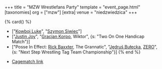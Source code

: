 +++
title = "MZW Wrestlefans Party"
template = "event_page.html"
[taxonomies]
org = ["mzw"]
[extra]
venue = "niedzwiedzica"
+++

{% card() %}
- ["[Kowboj Luke](@/w/red-thunder.md)", "[Szymon Siwiec](@/w/szymon-siwiec.md)"]
- ["[Justin Joy](@/w/justin-joy.md)", "[Gracjan Korpo](@/w/gracjan-korpo.md), Wiktor",
  {s: "Two On One Handicap Match"}]
- ["Posse In Effect: [Rick Baxxter](@/w/rick-baxxter.md), The Grannatic", "[Jędruś
    Bułecka](@/w/jedrus-bulecka.md), [ZERO](@/w/franz-engel.md)", {s: "Next Step Wrestling
      Tag Team Championship"}]
{% end %}

* [Cagematch link](https://www.cagematch.net/?id=1&nr=322458)
